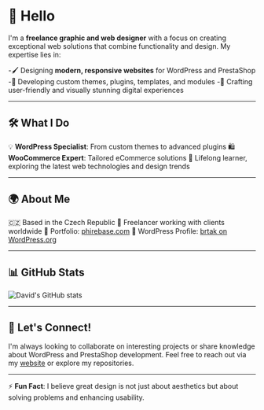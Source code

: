 <!--
**phirebase/phirebase** is a ✨ _special_ ✨ repository because its `README.md` (this file) appears on your GitHub profile.

Here are some ideas to get you started:

- 🔭 I’m currently working on ...
- 🌱 I’m currently learning ...
- 👯 I’m looking to collaborate on ...
- 🤔 I’m looking for help with ...
- 💬 Ask me about ...
- 📫 How to reach me: ...
- 😄 Pronouns: ...
- ⚡ Fun fact: ...
-->

# 👋 Hello

I'm a **freelance graphic and web designer** with a focus on creating exceptional web solutions that combine functionality and design. My expertise lies in:

-🖌️ Designing **modern, responsive websites** for WordPress and PrestaShop
-🔧 Developing custom themes, plugins, templates, and modules
-🚀 Crafting user-friendly and visually stunning digital experiences

---

## 🛠️ What I Do

💡 **WordPress Specialist**: From custom themes to advanced plugins
🛍️ **WooCommerce Expert**: Tailored eCommerce solutions
🌱 Lifelong learner, exploring the latest web technologies and design trends

---

## 🌍 About Me

🇨🇿 Based in the Czech Republic
💼 Freelancer working with clients worldwide
🔗 Portfolio: [phirebase.com](https://phirebase.com/)
📜 WordPress Profile: [brtak on WordPress.org](https://profiles.wordpress.org/brtak/)

---

## 📊 GitHub Stats

![David's GitHub stats](https://github-readme-stats.vercel.app/api?username=phirebase&show_icons=true&theme=dark)

---

## 🤝 Let's Connect!

I'm always looking to collaborate on interesting projects or share knowledge about WordPress and PrestaShop development. Feel free to reach out via my [website](https://phirebase.com/) or explore my repositories.

---

⚡ **Fun Fact**: I believe great design is not just about aesthetics but about solving problems and enhancing usability.

